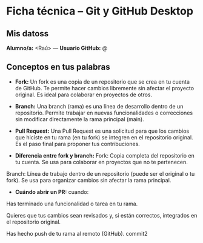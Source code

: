 # Ficha técnica – Git y GitHub Desktop

## Mis datoss
**Alumno/a:** <Raú> — **Usuario GitHub:** @<rraaull7>

## Conceptos en tus palabras
- **Fork:**  Un fork es una copia de un repositorio que se crea en tu cuenta de GitHub. Te permite hacer cambios libremente sin afectar el proyecto original. Es ideal para colaborar en proyectos de otros.

- **Branch:**    Una branch (rama) es una línea de desarrollo dentro de un repositorio. Permite trabajar en nuevas funcionalidades o correcciones sin modificar directamente la rama principal (main). 

- **Pull Request:**  Una Pull Request es una solicitud para que los cambios que hiciste en tu rama (en tu fork) se integren en el repositorio original. Es el paso final para proponer tus contribuciones.

- **Diferencia entre fork y branch:** Fork: Copia completa del repositorio en tu cuenta. Se usa para colaborar en proyectos que no te pertenecen.

Branch: Línea de trabajo dentro de un repositorio (puede ser el original o tu fork). Se usa para organizar cambios sin afectar la rama principal.

- **Cuándo abrir un PR:** cuando:

Has terminado una funcionalidad o tarea en tu rama.

Quieres que tus cambios sean revisados y, si están correctos, integrados en el repositorio original.

Has hecho push de tu rama al remoto (GitHub).
commit2